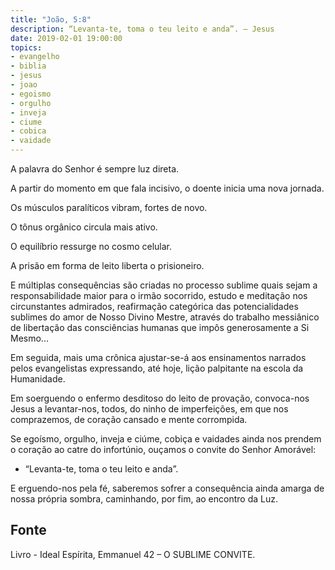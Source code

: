 ```yaml
---
title: "João, 5:8"
description: “Levanta-te, toma o teu leito e anda”. – Jesus
date: 2019-02-01 19:00:00
topics: 
- evangelho
- biblia
- jesus
- joao
- egoismo
- orgulho
- inveja
- ciume
- cobica
- vaidade
---
```


A palavra do Senhor é sempre luz direta.

A partir do momento em que fala incisivo, o doente inicia uma nova jornada.

Os músculos paralíticos vibram, fortes de novo.

O tônus orgânico circula mais ativo.

O equilíbrio ressurge no cosmo celular.

A prisão em forma de leito liberta o prisioneiro.

E múltiplas consequências são criadas no processo sublime quais sejam a
responsabilidade maior para o irmão socorrido, estudo e meditação nos circunstantes
admirados, reafirmação categórica das potencialidades sublimes do amor de Nosso
Divino Mestre, através do trabalho messiânico de libertação das consciências humanas
que impôs generosamente a Si Mesmo...

Em seguida, mais uma crônica ajustar-se-á aos ensinamentos narrados pelos
evangelistas expressando, até hoje, lição palpitante na escola da Humanidade.

Em soerguendo o enfermo desditoso do leito de provação, convoca-nos Jesus a
levantar-nos, todos, do ninho de imperfeições, em que nos comprazemos, de coração
cansado e mente corrompida.

Se egoísmo, orgulho, inveja e ciúme, cobiça e vaidades ainda nos prendem o
coração ao catre do infortúnio, ouçamos o convite do Senhor Amorável:
- “Levanta-te, toma o teu leito e anda”.

E erguendo-nos pela fé, saberemos sofrer a consequência ainda amarga de nossa
própria sombra, caminhando, por fim, ao encontro da Luz.

## Fonte
Livro - Ideal Espírita, Emmanuel
42 – O SUBLIME CONVITE.
